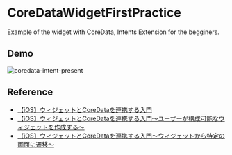 # CoreDataWidgetFirstPractice
Example of the widget with CoreData, Intents Extension for the begginers.

## Demo
![coredata-intent-present](https://user-images.githubusercontent.com/67716751/227742873-23d95940-78db-4ab8-a41e-4e685ba126c4.gif)

## Reference
- [【iOS】ウィジェットとCoreDataを連携する入門](https://dev.classmethod.jp/articles/widget-coredate-introduction/)
- [【iOS】ウィジェットとCoreDataを連携する入門〜ユーザーが構成可能なウィジェットを作成する〜](https://dev.classmethod.jp/articles/coredata-intent-widget/)
- [【iOS】ウィジェットとCoreDataを連携する入門〜ウィジェットから特定の画面に遷移〜](https://dev.classmethod.jp/articles/coredata-widget-to-sheet/)
